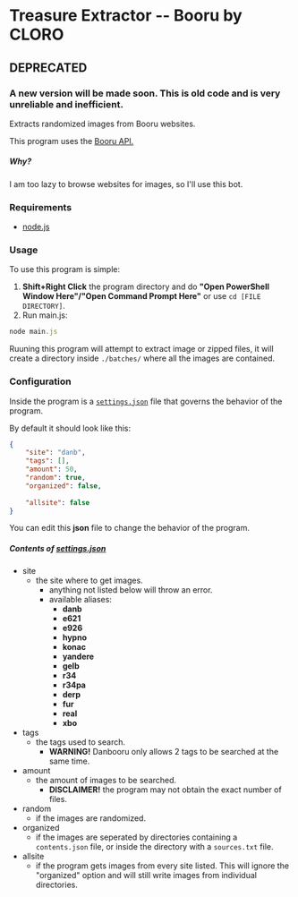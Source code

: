 # Treasure Extractor -- Booru by CLORO
## DEPRECATED
### A new version will be made soon. This is old code and is very unreliable and inefficient.
Extracts randomized images from Booru websites.

This program uses the [Booru API.](https://www.npmjs.com/package/booru)

##### Why?
I am too lazy to browse websites for images, so I'll use this bot.

### Requirements
- [node.js](https://nodejs.org/en/)

### Usage
To use this program is simple:
1. **Shift+Right Click** the program directory and do **"Open PowerShell Window Here"/"Open Command Prompt Here"** or use `cd [FILE DIRECTORY]`.
2. Run main.js:
  ```js
  node main.js
  ```
  
Ruuning this program will attempt to extract image or zipped files, it will create a directory inside `./batches/` where all the images are contained.
### Configuration
Inside the program is a [`settings.json`](/settings.json) file that governs the behavior of the program.

By default it should look like this:
```json
{
	"site": "danb",
	"tags": [],
	"amount": 50,
	"random": true,
	"organized": false,
	
	"allsite": false
}
```

You can edit this **json** file to change the behavior of the program.
##### Contents of [settings.json](/settings.json)
- site
  - the site where to get images.
    - anything not listed below will throw an error.
    - available aliases:
      - **danb**
      - **e621**
      - **e926**
      - **hypno**
      - **konac**
      - **yandere**
      - **gelb**
      - **r34**
      - **r34pa**
      - **derp**
      - **fur**
      - **real**
      - **xbo**
- tags
  - the tags used to search.
    - **WARNING!** Danbooru only allows 2 tags to be searched at the same time.
- amount
  - the amount of images to be searched.
    - **DISCLAIMER!** the program may not obtain the exact number of files.
- random
  - if the images are randomized.
- organized
  - if the images are seperated by directories containing a `contents.json` file, or inside the directory with a `sources.txt` file.
- allsite
  - if the program gets images from every site listed. This will ignore the "organized" option and will still write images from individual directories.
